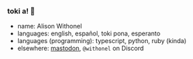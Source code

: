 ### toki a! 👋

- name: Alison Withonel
- languages: english, español, toki pona, esperanto
- languages (programming): typescript, python, ruby (kinda)
- elsewhere: <a rel="me" href="https://tacobelllabs.net/@alison">mastodon</a>, `@withonel` on Discord

<!--
**alis0nc/alis0nc** is a ✨ _special_ ✨ repository because its `README.md` (this file) appears on your GitHub profile.

Here are some ideas to get you started:

- 🔭 I’m currently working on ...
- 🌱 I’m currently learning ...
- 👯 I’m looking to collaborate on ...
- 🤔 I’m looking for help with ...
- 💬 Ask me about ...
- 📫 How to reach me: ...
- 😄 Pronouns: ...
- ⚡ Fun fact: ...
-->
